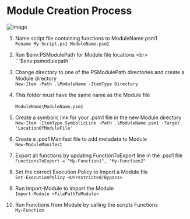 # Module Creation Process

![image](https://github.com/shanebagel/Fun-PowerShell-Scripts/assets/99091402/9a521fdf-9cf7-4c1f-8a75-9725d743673e)

1. Name script file containing functions to ModuleName.psm1 <br>
```Rename My-Script.ps1 ModuleName.psm1```<br>

2. Run $env:PSModulePath for Module file locations <br>
```$env:psmodulepath```<br>

3. Change directory to one of the PSModulePath directories and create a Module directory <br>
```New-Item -Path .\ModuleName -ItemType Directory``` <br>

4. This folder must have the same name as the Module file <br>	
```ModuleName\ModuleName.psm1``` <br>

5. Create a symbolic link for your .psm1 file in the new Module directory <br>
```New-Item -ItemType SymbolicLink -Path .\ModuleName.psm1 -Target 'LocationOfModuleFile'``` <br>

6. Create a .psd1 Manifest file to add metadata to Module <br>
```New-ModuleManifest``` <br>

7. Export all functions by updating FunctionToExport line in the .psd1 file	<br>
```FunctionsToExport = "My-Function1", "My-Function2"``` <br>

8. Set the correct Execution Policy to Import a Module file <br>
```Set-ExecutionPolicy <Unrestricted/Bypass>``` <br>

9. Run Import-Module to import the Module <br>
```Import-Module <FilePathToModule>``` <br>

10. Run Functions from Module by calling the scripts Functions <br>
```My-Function``` <br>
